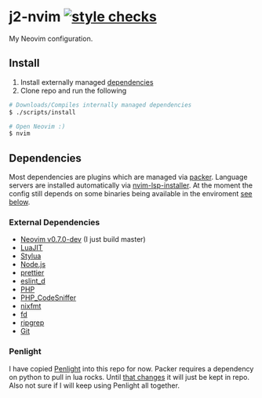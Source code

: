 # j2-nvim [![style checks](https://github.com/malinoskj2/j2-nvim/actions/workflows/check-style.yml/badge.svg?branch=main)](https://github.com/malinoskj2/j2-nvim/actions/workflows/check-style.yml)

My Neovim configuration.

## Install

1. Install externally managed [dependencies](#external-dependencies)
2. Clone repo and run the following

```zsh
# Downloads/Compiles internally managed dependencies
$ ./scripts/install

# Open Neovim :)
$ nvim
```

## Dependencies

Most dependencies are plugins which are managed via [packer](https://github.com/wbthomason/packer.nvim). Language servers are installed automatically via [nvim-lsp-installer](https://github.com/williamboman/nvim-lsp-installer). At the moment the config still depends on some binaries being available in the enviroment [see below](#external-dependencies).

### External Dependencies

- [Neovim v0.7.0-dev](https://github.com/neovim/neovim) (I just build master)
- [LuaJIT](https://luajit.org/)
- [Stylua](https://github.com/johnnymorganz/stylua)
- [Node.js](https://nodejs.org)
- [prettier](https://prettier.io/)
- [eslint_d](https://github.com/mantoni/eslint_d.js/)
- [PHP](https://www.php.net/)
- [PHP_CodeSniffer](https://github.com/squizlabs/PHP_CodeSniffer)
- [nixfmt](https://github.com/serokell/nixfmt)
- [fd](https://github.com/sharkdp/fd)
- [ripgrep](https://github.com/BurntSushi/ripgrep)
- [Git](https://git-scm.com/)

### Penlight

I have copied [Penlight](https://github.com/lunarmodules/Penlight) into this repo for now. Packer requires a dependency on python to pull in lua rocks. Until [that changes](https://github.com/wbthomason/packer.nvim/issues/526) it will just be kept in repo. Also not sure if I will keep using Penlight all together.
